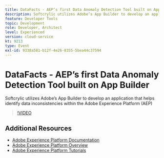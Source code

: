 ```yaml
---
title: DataFacts - AEP’s first Data Anomaly Detection Tool built on App Builder
description: Softcrylic utilizes Adobe’s App Builder to develop an application that helps identify data inconsistencies within the Adobe Experience Platform (AEP)
feature: Developer Tools
topic: Development
role: Developer, Architect
level: Experienced
version: cloud-service
kt: 9213
type: Event
exl-id: 9338a581-b12f-4e26-8355-5bea44c37594
---
```

# DataFacts - AEP’s first Data Anomaly Detection Tool built on App Builder

Softcrylic utilizes Adobe’s App Builder to develop an application that helps identify data inconsistencies within the Adobe Experience Platform (AEP)

>[!VIDEO](https://video.tv.adobe.com/v/337710/?quality=12&learn=on&hidetitle=true)

## Additional Resources

- [Adobe Experience Platform Documentation](https://experienceleague.adobe.com/docs/experience-platform.html)
- [Adobe Experience Platform Overview](https://experienceleague.adobe.com/docs/experience-platform/landing/home.html)
- [Adobe Experience Platform Tutorials](https://experienceleague.adobe.com/docs/platform-learn/tutorials/overview.html?lang=en)
